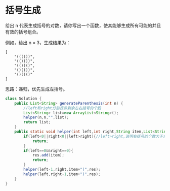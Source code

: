 #  括号生成
给出 n 代表生成括号的对数，请你写出一个函数，使其能够生成所有可能的并且有效的括号组合。

例如，给出 n = 3，生成结果为：

    [
        "((()))",
        "(()())",
        "(())()",
        "()(())",
        "()()()"
    ]  

思路：递归，优先生成左括号。  
```java
class Solution {
    public List<String> generateParenthesis(int n) {
        //left和right分别表示剩余左右括号的个数
        List<String> list=new ArrayList<String>();
        helper(n,n,"",list);
        return list;
    }
    public static void helper(int left,int right,String item,List<String> res){
        if(left<0||right<0||left>right){//left>right,说明右括号的个数大于左括号的个数，即出现‘)(’的情况
            return;
        }
        if(left==0&&right==0){
            res.add(item);
            return;
        }
        helper(left-1,right,item+"(",res);
        helper(left,right-1,item+")",res);
    }
}
```